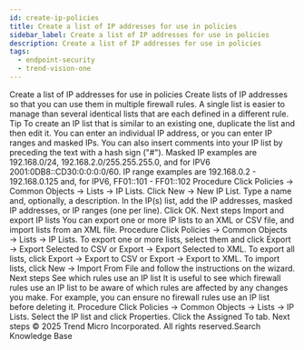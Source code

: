 ```yaml
---
id: create-ip-policies
title: Create a list of IP addresses for use in policies
sidebar_label: Create a list of IP addresses for use in policies
description: Create a list of IP addresses for use in policies
tags:
  - endpoint-security
  - trend-vision-one
---
```


 Create a list of IP addresses for use in policies Create lists of IP addresses so that you can use them in multiple firewall rules. A single list is easier to manage than several identical lists that are each defined in a different rule. Tip To create an IP list that is similar to an existing one, duplicate the list and then edit it. You can enter an individual IP address, or you can enter IP ranges and masked IPs. You can also insert comments into your IP list by preceding the text with a hash sign ("#"). Masked IP examples are 192.168.0/24, 192.168.2.0/255.255.255.0, and for IPV6 2001:0DB8::CD30:0:0:0:0/60. IP range examples are 192.168.0.2 - 192.168.0.125 and, for IPV6, FF01::101 - FF01::102 Procedure Click Policies → Common Objects → Lists → IP Lists. Click New → New IP List. Type a name and, optionally, a description. In the IP(s) list, add the IP addresses, masked IP addresses, or IP ranges (one per line). Click OK. Next steps Import and export IP lists You can export one or more IP lists to an XML or CSV file, and import lists from an XML file. Procedure Click Policies → Common Objects → Lists → IP Lists. To export one or more lists, select them and click Export → Export Selected to CSV or Export → Export Selected to XML. To export all lists, click Export → Export to CSV or Export → Export to XML. To import lists, click New → Import From File and follow the instructions on the wizard. Next steps See which rules use an IP list It is useful to see which firewall rules use an IP list to be aware of which rules are affected by any changes you make. For example, you can ensure no firewall rules use an IP list before deleting it. Procedure Click Policies → Common Objects → Lists → IP Lists. Select the IP list and click Properties. Click the Assigned To tab. Next steps © 2025 Trend Micro Incorporated. All rights reserved.Search Knowledge Base